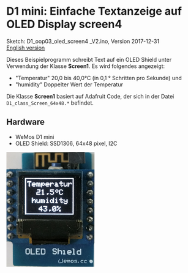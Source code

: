 # D1 mini: Einfache Textanzeige auf OLED Display screen4
Sketch: D1_oop03_oled_screen4 _V2.ino, Version 2017-12-31   
[English version](./README.md "English version")   

Dieses Beispielprogramm schreibt Text auf ein OLED Shield unter Verwendung der Klasse __Screen1__. Es wird folgendes angezeigt:   
* "Temperatur"  20,0 bis 40,0&deg;C (in 0,1 &deg; Schritten pro Sekunde) und
* "humidity"    Doppelter Wert der Temperatur

Die Klasse __Screen1__ basiert auf Adafruit Code, der sich in der Datei `D1_class_Screen_64x48.*` befindet.

## Hardware
* WeMos D1 mini
* OLED Shield: SSD1306, 64x48 pixel, I2C

![D1mini screen4](./images/D1_oop3_oled_screen4.png "D1mini screen4")